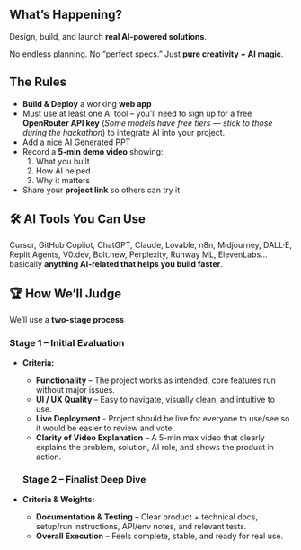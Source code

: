 ## **What’s Happening?**
Design, build, and launch **real AI-powered solutions**.

No endless planning. No “perfect specs.” Just **pure creativity \+ AI magic**.

## **The Rules**

* **Build & Deploy** a working **web app**
* Must use at least one AI tool – you’ll need to sign up for a free **OpenRouter API key** (*Some models have free tiers — stick to those during the hackathon*) to integrate AI into your project.  
* Add a nice AI Generated PPT
* Record a **5-min demo video** showing:  
  1. What you built  
  2. How AI helped  
  3. Why it matters  
* Share your **project link** so others can try it

## **🛠️ AI Tools You Can Use**

Cursor, GitHub Copilot, ChatGPT, Claude, Lovable, n8n, Midjourney, DALL·E, Replit Agents, V0.dev, Bolt.new, Perplexity, Runway ML, ElevenLabs… basically **anything AI-related that helps you build faster**.

## **🏆 How We’ll Judge**

We’ll use a **two-stage process**

### **Stage 1 – Initial Evaluation**
 
* **Criteria:**  
  * **Functionality** – The project works as intended, core features run without major issues.  
  * **UI / UX Quality** – Easy to navigate, visually clean, and intuitive to use.  
  * **Live Deployment** - Project should be live for everyone to use/see so it would be easier to review and vote.
  * **Clarity of Video Explanation** – A 5-min max video that clearly explains the problem, solution, AI role, and shows the product in action.

  ### **Stage 2 – Finalist Deep Dive**

* **Criteria & Weights:**

  * **Documentation & Testing** – Clear product \+ technical docs, setup/run instructions, API/env notes, and relevant tests.   
  * **Overall Execution** – Feels complete, stable, and ready for real use.

